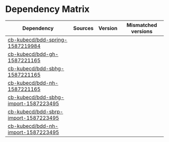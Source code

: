 # Dependency Matrix

Dependency | Sources | Version | Mismatched versions
---------- | ------- | ------- | -------------------
[cb-kubecd/bdd-spring-1587219984](https://github.com/cb-kubecd/bdd-spring-1587219984.git) |  | []() | 
[cb-kubecd/bdd-gh-1587221165](https://github.com/cb-kubecd/bdd-gh-1587221165.git) |  | []() | 
[cb-kubecd/bdd-sbhg-1587221165](https://github.com/cb-kubecd/bdd-sbhg-1587221165.git) |  | []() | 
[cb-kubecd/bdd-nh-1587221165](https://github.com/cb-kubecd/bdd-nh-1587221165.git) |  | []() | 
[cb-kubecd/bdd-sbhg-import-1587223495](https://github.com/cb-kubecd/bdd-sbhg-import-1587223495.git) |  | []() | 
[cb-kubecd/bdd-sbrp-import-1587223495](https://github.com/cb-kubecd/bdd-sbrp-import-1587223495.git) |  | []() | 
[cb-kubecd/bdd-nh-import-1587223495](https://github.com/cb-kubecd/bdd-nh-import-1587223495.git) |  | []() | 
